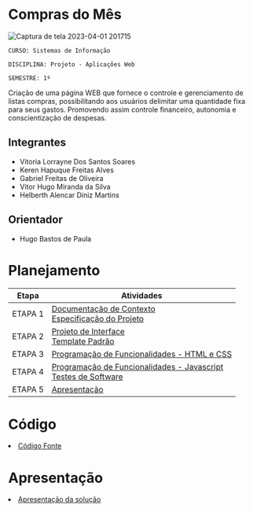 # Compras do Mês

![Captura de tela 2023-04-01 201715](https://user-images.githubusercontent.com/127058328/229321109-b3599df8-f77f-498c-a1b4-4d84193fc48d.jpg)


`CURSO: Sistemas de Informação`

`DISCIPLINA: Projeto - Aplicações Web`

`SEMESTRE: 1º`

Criação de uma página WEB que fornece o controle e gerenciamento de listas compras, possibilitando aos usuários delimitar uma quantidade fixa para seus gastos. Promovendo assim controle financeiro, autonomia e conscientização de despesas.

## Integrantes

* Vitoria Lorrayne Dos Santos Soares
* Keren Hapuque Freitas Alves
* Gabriel Freitas de Oliveira
* Vitor Hugo Miranda da Silva
* Helberth Alencar Diniz Martins

## Orientador

* Hugo Bastos de Paula

# Planejamento

| Etapa         | Atividades |
|  :----:   | ----------- |
| ETAPA 1         |[Documentação de Contexto](docs/context.md) <br> [Especificação do Projeto](docs/especification.md) |
| ETAPA 2         |[Projeto de Interface](docs/interface.md) <br> [Template Padrão](docs/template.md) |
| ETAPA 3         |[Programação de Funcionalidades - HTML e CSS](docs/development.md) |
| ETAPA 4        |[Programação de Funcionalidades - Javascript](docs/development.md) <br> [Testes de Software ](docs/tests.md) |
| ETAPA 5         | [Apresentação](presentation/README.md) |

# Código

<li><a href="src/README.md"> Código Fonte</a></li>

# Apresentação

<li><a href="presentation/README.md"> Apresentação da solução</a></li>

